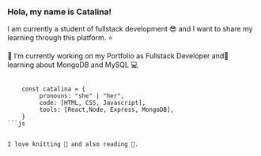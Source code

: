 <!--
**CatalinaFonsecaSilva/CatalinaFonsecaSilva** is a ✨ _special_ ✨ repository because its `README.md` (this file) appears on your GitHub profile.-->

### Hola, my name is Catalina!

I am currently a student of fullstack development 😎 and I want to share my learning through this platform. ⭐


 🔭 I’m currently working on my Portfolio as Fullstack Developer and🌱 learning about MongoDB and MySQL 💻

```
	
	const catalina = {  
	     pronouns: "she" | "her",
	     code: [HTML, CSS, Javascript],
 	     tools: [React,Node, Express, MongoDB],
	}
```js
	

I love knitting 🧶 and also reading 👀.
